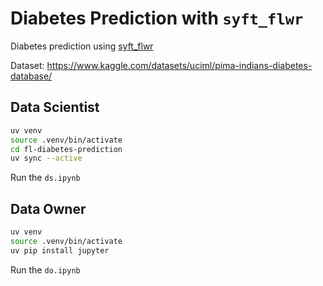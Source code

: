 # Diabetes Prediction with `syft_flwr`

Diabetes prediction using [syft_flwr](https://github.com/OpenMined/syft-flwr)

Dataset: https://www.kaggle.com/datasets/uciml/pima-indians-diabetes-database/


## Data Scientist

```bash
uv venv
source .venv/bin/activate
cd fl-diabetes-prediction
uv sync --active
```

Run the `ds.ipynb`


## Data Owner
```bash
uv venv
source .venv/bin/activate
uv pip install jupyter
```
Run the `do.ipynb`